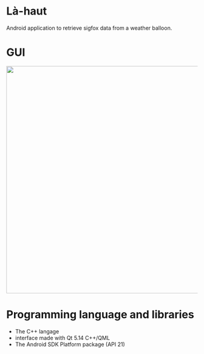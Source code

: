# Là-haut

Android application to retrieve sigfox data from a weather balloon.

# GUI
<img src="https://user-images.githubusercontent.com/33329690/77232494-a9bf1380-6ba1-11ea-8e81-afedb6ea1064.png" width="600" >

# Programming language and libraries
- The C++ langage
- interface made with Qt 5.14 C++/QML
- The Android SDK Platform package (API 21)
